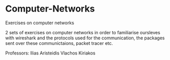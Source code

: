 # Computer-Networks

Exercises on computer networks  

2 sets of exercises on computer networks in order to familiarise oursleves with wireshark and the protocols used for the communication,
the packages sent over these communictaions, packet tracer etc.

Professors: Ilias Aristeidis
            Vlachos Kiriakos
